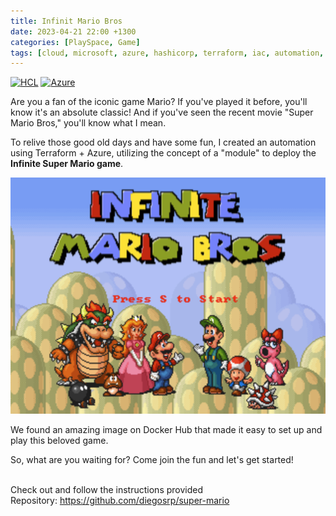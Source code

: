 ```yaml
---
title: Infinit Mario Bros 
date: 2023-04-21 22:00 +1300
categories: [PlaySpace, Game]
tags: [cloud, microsoft, azure, hashicorp, terraform, iac, automation, docker, container, game, mariobros]
---
```


[![HCL](https://img.shields.io/badge/language-HCL-blueviolet)](https://www.terraform.io/)
[![Azure](https://img.shields.io/badge/provider-Azure-blue)](https://registry.terraform.io/providers/hashicorp/azurerm/latest)

Are you a fan of the iconic game Mario? If you've played it before, you'll know it's an absolute classic! And if you've seen the recent movie "Super Mario Bros," you'll know what I mean.

To relive those good old days and have some fun, I created an automation using Terraform + Azure, utilizing the concept of a "module" to deploy the **Infinite Super Mario game**.

![](/assets/img/titles/infinite_mario_bros.png)

We found an amazing image on Docker Hub that made it easy to set up and play this beloved game.

So, what are you waiting for? Come join the fun and let's get started!

<br>
Check out and follow the instructions provided <br>
Repository: <a href="https://github.com/diegosrp/super-mario" target="_blank">https://github.com/diegosrp/super-mario</a>
